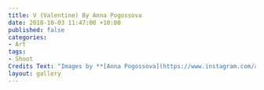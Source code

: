 ```yaml
---
title: V (Valentine) By Anna Pogossova
date: 2018-10-03 11:47:00 +10:00
published: false
categories:
- Art
tags:
- Shoot
Credits Text: "Images by **[Anna Pogossova](https://www.instagram.com/annapogossova/)**\n\n"
layout: gallery
---
```



